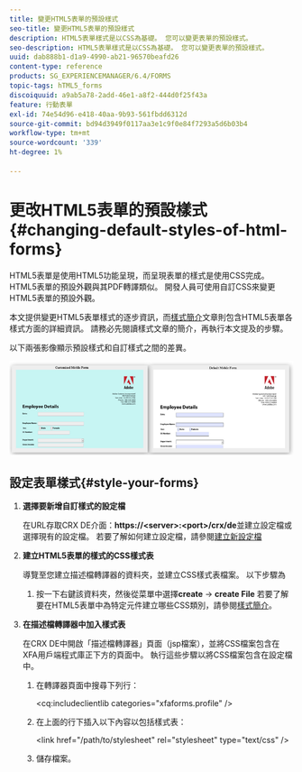 ```yaml
---
title: 變更HTML5表單的預設樣式
seo-title: 變更HTML5表單的預設樣式
description: HTML5表單樣式是以CSS為基礎。 您可以變更表單的預設樣式。
seo-description: HTML5表單樣式是以CSS為基礎。 您可以變更表單的預設樣式。
uuid: dab888b1-d1a9-4990-ab21-96570beafd26
content-type: reference
products: SG_EXPERIENCEMANAGER/6.4/FORMS
topic-tags: hTML5_forms
discoiquuid: a9ab5a78-2add-46e1-a8f2-444d0f25f43a
feature: 行動表單
exl-id: 74e54d96-e418-40aa-9b93-561fbdd6312d
source-git-commit: bd94d3949f0117aa3e1c9f0e84f7293a5d6b03b4
workflow-type: tm+mt
source-wordcount: '339'
ht-degree: 1%

---
```


# 更改HTML5表單的預設樣式{#changing-default-styles-of-html-forms}

HTML5表單是使用HTML5功能呈現，而呈現表單的樣式是使用CSS完成。 HTML5表單的預設外觀與其PDF轉譯類似。 開發人員可使用自訂CSS來變更HTML5表單的預設外觀。

本文提供變更HTML5表單樣式的逐步資訊，而[樣式簡介](/help/forms/using/css-styles.md)文章則包含HTML5表單各樣式方面的詳細資訊。 請務必先閱讀樣式文章的簡介，再執行本文提及的步驟。

以下兩張影像顯示預設樣式和自訂樣式之間的差異。

![圖片–002 — 小](assets/pictures-002-small.png)

## 設定表單樣式{#style-your-forms}

1. **選擇要新增自訂樣式的設定檔**

   在URL存取CRX DE介面：**https://&lt;server>:&lt;port>/crx/de**&#x200B;並建立設定檔或選擇現有的設定檔。 若要了解如何建立設定檔，請參閱[建立新設定檔](/help/forms/using/custom-profile.md)

1. **建立HTML5表單的樣式的CSS樣式表**

   導覽至您建立描述檔轉譯器的資料夾，並建立CSS樣式表檔案。 以下步驟為

   1. 按一下右鍵該資料夾，然後從菜單中選擇&#x200B;**create** -> **create File**
   若要了解要在HTML5表單中為特定元件建立哪些CSS類別，請參閱[樣式簡介](/help/forms/using/css-styles.md)。

1. **在描述檔轉譯器中加入樣式表**

   在CRX DE中開啟「描述檔轉譯器」頁面（jsp檔案），並將CSS檔案包含在XFA用戶端程式庫正下方的頁面中。 執行這些步驟以將CSS檔案包含在設定檔中。

   1. 在轉譯器頁面中搜尋下列行：

      &lt;cq:includeclientlib categories=&quot;xfaforms.profile&quot; />

   1. 在上面的行下插入以下內容以包括樣式表：

      &lt;link href=&quot;/path/to/stylesheet&quot; rel=&quot;stylesheet&quot; type=&quot;text/css&quot; />

   1. 儲存檔案。

